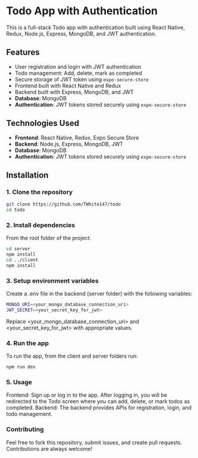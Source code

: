 # Todo App with Authentication

This is a full-stack Todo app with authentication built using React Native, Redux, Node.js, Express, MongoDB, and JWT authentication.

## Features

- User registration and login with JWT authentication
- Todo management: Add, delete, mark as completed
- Secure storage of JWT token using `expo-secure-store`
- Frontend built with React Native and Redux
- Backend built with Express, MongoDB, and JWT
- **Database**: MongoDB
- **Authentication**: JWT tokens stored securely using `expo-secure-store`

## Technologies Used

- **Frontend**: React Native, Redux, Expo Secure Store
- **Backend**: Node.js, Express, MongoDB, JWT
- **Database**: MongoDB
- **Authentication**: JWT tokens stored securely using `expo-secure-store`

## Installation

### 1. Clone the repository

```bash
git clone https://github.com/TWhite147/todo
cd todo
```

### 2. Install dependencies

From the root folder of the project:

```bash
cd server
npm install
cd ../client
npm install
```

### 3. Setup environment variables

Create a .env file in the backend (server folder) with the following variables:

```bash
MONGO_URI=<your_mongo_database_connection_uri>
JWT_SECRET=<your_secret_key_for_jwt>
```

Replace <your_mongo_database_connection_uri> and <your_secret_key_for_jwt> with appropriate values.

### 4. Run the app

To run the app, from the client and server folders run:

```bash
npm run dev
```

### 5. Usage

Frontend:
Sign up or log in to the app.
After logging in, you will be redirected to the Todo screen where you can add, delete, or mark todos as completed.
Backend:
The backend provides APIs for registration, login, and todo management.

### Contributing

Feel free to fork this repository, submit issues, and create pull requests. Contributions are always welcome!
